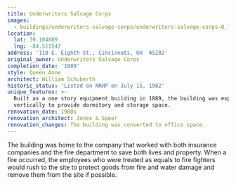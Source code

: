 ```yaml
---
title: Underwriters Salvage Corps
images:
  - buildings/underwriters-salvage-corps/underwriters-salvage-corps-0_l6nbg2
location:
  lat: 39.104889
  lng: -84.511547
address: '110 E. Eighth St., Cincinnati, OH  45202'
original_owner: Underwriters Salvage Corps
completion_date: '1889'
style: Queen Anne
architect: William Schuberth
historic_status: 'Listed on NRHP on July 15, 1982'
unique_features: >-
  Built as a one story equipment building in 1889, the building was expanded
  vertically to provide dormitory and storage space.
renovation_date: 1980s
renovation_architect: Jones & Speer
renovation_changes: The building was converted to office space.
---
```


The building was home to the company that worked with both insurance companies and the fire department to save both lives and property. When a fire occurred, the employees who were treated as equals to fire fighters would rush to the site to protect goods from fire and water damage and remove them from the site if possible.
